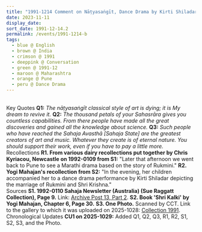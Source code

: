 ```yaml
---
title: "1991-1214 Comment on Nāṭyasaṅgīt, Dance Drama by Kirti Shiladar, Marriage of Śhrī Rukmiṇī and Śhrī Kṛiṣhṇa, Thater, Pune, Maharashtra, India"
date: 2023-11-11
display_date: 
sort_date: 1991-12-14.2
permalink: /events/1991-1214-b
tags:
  - blue @ English
  - brown @ India
  - crimson @ 1991
  - deeppink @ Conversation
  - green @ 1991-12
  - maroon @ Maharashtra
  - orange @ Pune
  - peru @ Dance Drama
---
```


<br>

<wave-list>
  <list-title color="DarkSeaGreen" width="55">Key Quotes</list-title>
  <list-item color="BlanchedAlmond" width="280"><b>Q1:</b> <i>The nāṭyasaṅgīt classical style of art is dying; it is My dream to revive it.</i></list-item>
  <list-item color="Lavender" width="280"><b>Q2:</b> <i>The thousand petals of your Sahasrāra gives you countless capabilities. From there people have made all the great discoveries and gained all the knowledge about science. </i></list-item>
  <list-item color="BlanchedAlmond" width="280"><b>Q3:</b> <i>Such people who have reached the Sahaja Avasthā [Sahaja State] are the greatest creators of art and music. Whatever they create is of eternal nature. You should support their work, even if you have to pay a little more.</i></list-item>
</wave-list>

<br>

<wave-list>
  <list-title color="DarkSeaGreen" width="65">Recollections</list-title>
  <list-item color="BlanchedAlmond"  width="280"><b>R1. From various dairy recollections put together by Chris Kyriacou, Newcastle on 1992-0109 from S1:</b> "Later that afternoon we went back to Pune to see a Marathi drama based on the story of Rukmini."</list-item>
  <list-item color="Lavender"  width="280"><b>R2. Yogi Mahajan's recollection from S2:</b> "In the evening, her children accompanied her to a dance drama performance by Kirti Shiladar depicting the marriage of Rukmini and Shri Krishna."</list-item>
</wave-list>

<br>

<wave-list>
  <list-title color="DarkSeaGreen" width="40">Sources</list-title>
  <list-item color="BlanchedAlmond"  width="280"><b>S1. 1992-0110 Sahaja Newsletter (Australia) (Sue Raggatt Collection), Page 9.</b> Link: <a href="https://seven-teams.github.io/archives/2023/0831">Archive Post 13, Part 2</a>.</list-item>
  <list-item color="Lavender"  width="280"><b>S2. Book 'Shri Kalki' by Yogi Mahajan, Chapter 6, Page 30.</b></list-item>
  <list-item color="BlanchedAlmond"  width="280"><b>S3. One Photo.</b> Scanned by CCT. Link to the gallery to which it was uploaded on 2025-1028: <a href="https://eternalmoments.smugmug.com/Collections/Rosalyn-Anne-Tildesley-Collection/1991">Collection 1991</a>.</list-item>
</wave-list>

<div style="text-align: center"><img src="" /></div>

<wave-list>
  <list-title color="DarkSeaGreen" width="110">Chronological Updates</list-title>
  <list-item color="BlanchedAlmond"  width="280"><b>CU1 on 2025-1029:</b> Added Q1, Q2, Q3, R1, R2, S1, S2, S3, and the Photo.</list-item>
</wave-list>

